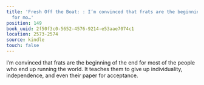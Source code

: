 ```yaml
---
title: 'Fresh Off the Boat: : I’m convinced that frats are the beginning of the end
  for mo…'
position: 149
book_uuid: 2f50f3c0-5652-4576-9214-e53aae7074c1
location: 2573-2574
source: kindle
touch: false
---
```


I’m convinced that frats are the beginning of the end for most of the people who end up running the world. It teaches them to give up individuality, independence, and even their paper for acceptance.